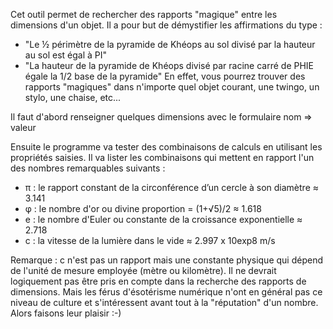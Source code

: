 Cet outil permet de rechercher des rapports "magique" entre les dimensions d'un objet.
Il a pour but de démystifier les affirmations du type :
- "Le ½ périmètre de la pyramide de Khéops au sol divisé par la hauteur au sol est égal à PI"
- "La hauteur de la pyramide de Khéops divisé par racine carré de PHIE égale la 1/2 base de la pyramide"
En effet, vous pourrez trouver des rapports "magiques" dans n'importe quel objet courant, une twingo, un stylo, une chaise, etc...

Il faut d'abord renseigner quelques dimensions avec le formulaire nom => valeur

Ensuite le programme va tester des combinaisons de calculs en utilisant les propriétés saisies.
Il va lister les combinaisons qui mettent en rapport l'un des nombres remarquables suivants :

- π : le rapport constant de la circonférence d’un cercle à son diamètre ≈ 3.141
- φ : le nombre d'or ou divine proportion = (1+√5)/2 ≈ 1.618
- e : le nombre d'Euler ou constante de la croissance exponentielle ≈ 2.718
- c : la vitesse de la lumière dans le vide ≈ 2.997 x 10exp8 m/s

Remarque : c n'est pas un rapport mais une constante physique qui dépend de l'unité de mesure employée (mètre ou kilomètre).
Il ne devrait logiquement pas être pris en compte dans la recherche des rapports de dimensions.
Mais les férus d'ésotérisme numérique n'ont en général pas ce niveau de culture et s'intéressent avant tout à la "réputation" d'un nombre.
Alors faisons leur plaisir :-)
